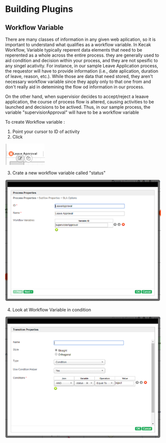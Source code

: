 # Building Plugins #

## Workflow Variable ##

There are many classes of information in any given web aplication, so it is important to understand 
what qualifies as a workflow variable. In Kecak Workflow, Variable typically reperent data elements that need to be reperented as a whole across the entire process. they are generally used to aid condition and decision within your process, and they are not spesific to any singel acativity. For instance, in our sample Leave Application process, the requestor will have to provide information (i.e., date aplication, duration of leave, reason, etc.). While those are data that need stored, they aren't necessary workflow variable since they apply only to that one from and don't really aid in detemining the flow od information in our process.

On the other hand, when supervisior decides to accept/reject a leaave application, the course of process flow is altered, causing activities to be launched and decisions to be actived. Thus, in our sample process, the variable "supervisiorApproval" will have to be a workflow variable 

To create Workflow variable :

1. Point your cursor to ID of activity 
2. Click 

<img src="https://raw.githubusercontent.com/kinnara-digital-studio/kecak-workflow/master/docs/assets/buildingPlugins-workflowVariable.png" alt="buildingPlugins-workflowVariable" />

3. Crate a new workflow variable called "status"

<img src="https://raw.githubusercontent.com/kinnara-digital-studio/kecak-workflow/master/docs/assets/buildingPlugins-workflowVariable2.png" alt="buildingPlugins-workfloVariable2" />

4. Look at Workflow Variable in condition

<img src="https://raw.githubusercontent.com/kinnara-digital-studio/kecak-workflow/master/docs/assets/buildingPlugins-workfloVariable3.png" alt="buildingPlugins-workfloVariable3" />

